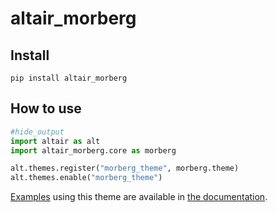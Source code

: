 # altair_morberg



## Install

`pip install altair_morberg`

## How to use

```python
#hide_output
import altair as alt
import altair_morberg.core as morberg

alt.themes.register("morberg_theme", morberg.theme)
alt.themes.enable("morberg_theme")
```

[Examples](https://morberg.github.io/altair_morberg/examples.html) using this theme are available in [the documentation](https://morberg.github.io/altair_morberg/).
